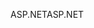 <span data-ttu-id="3711b-101">ASP.NET</span><span class="sxs-lookup"><span data-stu-id="3711b-101">ASP.NET</span></span>